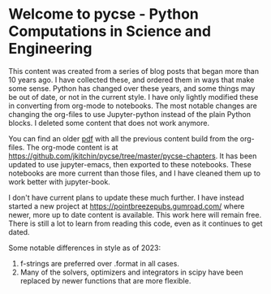 # Welcome to pycse - Python Computations in Science and Engineering

This content was created from a series of blog posts that began more than 10 years ago. I have collected these, and ordered them in ways that make some sense. Python has changed over these years, and some things may be out of date, or not in the current style. I have only lightly modified these in converting from org-mode to notebooks. The most notable changes are changing the org-files to use Jupyter-python instead of the plain Python blocks. I deleted some content that does not work anymore.


You can find an older [pdf](https://github.com/jkitchin/pycse/blob/master/pycse.pdf) with all the previous content build from the org-files. The org-mode content is at https://github.com/jkitchin/pycse/tree/master/pycse-chapters. It has been updated to use jupyter-emacs, then exported to these notebooks. These notebooks are more current than those files, and I have cleaned them up to work better with jupyter-book.

I don't have current plans to update these much further. I have instead started a new project at https://pointbreezepubs.gumroad.com/ where newer, more up to date content is available. This work here will remain free. There is still a lot to learn from reading this code, even as it continues to get dated. 

Some notable differences in style as of 2023:

1. f-strings are preferred over .format in all cases.
2. Many of the solvers, optimizers and integrators in scipy have been replaced by newer functions that are more flexible.


```{tableofcontents}
```
